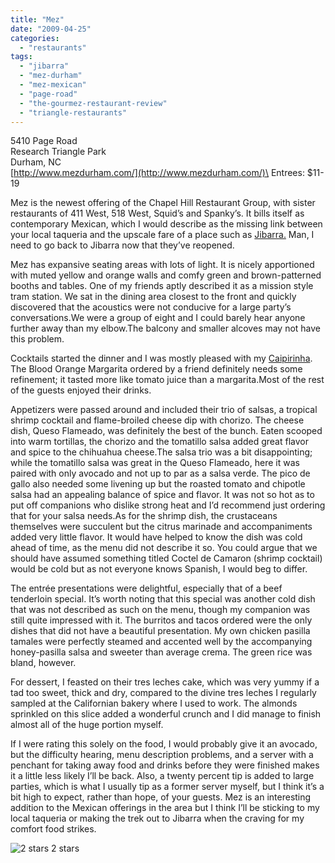 ```yaml
---
title: "Mez"
date: "2009-04-25"
categories:
  - "restaurants"
tags:
  - "jibarra"
  - "mez-durham"
  - "mez-mexican"
  - "page-road"
  - "the-gourmez-restaurant-review"
  - "triangle-restaurants"
---
```


5410 Page Road\
Research Triangle Park\
Durham, NC\
[http://www.mezdurham.com/](http://www.mezdurham.com/)\
Entrees: $11-19

Mez is the newest offering of the Chapel Hill Restaurant Group, with sister restaurants of 411 West, 518 West, Squid’s and Spanky’s. It bills itself as contemporary Mexican, which I would describe as the missing link between your local taqueria and the upscale fare of a place such as [Jibarra.](https://thegourmez.com/blog/2007-04-26-jibarra-downtown-raleigh/) Man, I need to go back to Jibarra now that they’ve reopened.

Mez has expansive seating areas with lots of light. It is nicely apportioned with muted yellow and orange walls and comfy green and brown-patterned booths and tables. One of my friends aptly described it as a mission style tram station. We sat in the dining area closest to the front and quickly discovered that the acoustics were not conducive for a large party’s conversations.We were a group of eight and I could barely hear anyone further away than my elbow.The balcony and smaller alcoves may not have this problem.

Cocktails started the dinner and I was mostly pleased with my [Caipirinha](https://thegourmez.com/blog/2009-04-24-cocktail-review-caipirinha-mez/). The Blood Orange Margarita ordered by a friend definitely needs some refinement; it tasted more like tomato juice than a margarita.Most of the rest of the guests enjoyed their drinks.

Appetizers were passed around and included their trio of salsas, a tropical shrimp cocktail and flame-broiled cheese dip with chorizo. The cheese dish, Queso Flameado, was definitely the best of the bunch. Eaten scooped into warm tortillas, the chorizo and the tomatillo salsa added great flavor and spice to the chihuahua cheese.The salsa trio was a bit disappointing; while the tomatillo salsa was great in the Queso Flameado, here it was paired with only avocado and not up to par as a salsa verde. The pico de gallo also needed some livening up but the roasted tomato and chipotle salsa had an appealing balance of spice and flavor. It was not so hot as to put off companions who dislike strong heat and I’d recommend just ordering that for your salsa needs.As for the shrimp dish, the crustaceans themselves were succulent but the citrus marinade and accompaniments added very little flavor. It would have helped to know the dish was cold ahead of time, as the menu did not describe it so. You could argue that we should have assumed something titled Coctel de Camaron (shrimp cocktail) would be cold but as not everyone knows Spanish, I would beg to differ.

The entrée presentations were delightful, especially that of a beef tenderloin special. It’s worth noting that this special was another cold dish that was not described as such on the menu, though my companion was still quite impressed with it. The burritos and tacos ordered were the only dishes that did not have a beautiful presentation. My own chicken pasilla tamales were perfectly steamed and accented well by the accompanying honey-pasilla salsa and sweeter than average crema. The green rice was bland, however.

For dessert, I feasted on their tres leches cake, which was very yummy if a tad too sweet, thick and dry, compared to the divine tres leches I regularly sampled at the Californian bakery where I used to work. The almonds sprinkled on this slice added a wonderful crunch and I did manage to finish almost all of the huge portion myself.

If I were rating this solely on the food, I would probably give it an avocado, but the difficulty hearing, menu description problems, and a server with a penchant for taking away food and drinks before they were finished makes it a little less likely I’ll be back. Also, a twenty percent tip is added to large parties, which is what I usually tip as a former server myself, but I think it’s a bit high to expect, rather than hope, of your guests.  Mez is an interesting addition to the Mexican offerings in the area but I think I’ll be sticking to my local taqueria or making the trek out to Jibarra when the craving for my comfort food strikes.




<div class="caption">

![2 stars](http://s3.amazonaws.com/thegourmez-wpmedia/2009/02/rating_chicken11.gif "rating_chicken11") 2 stars</div>

